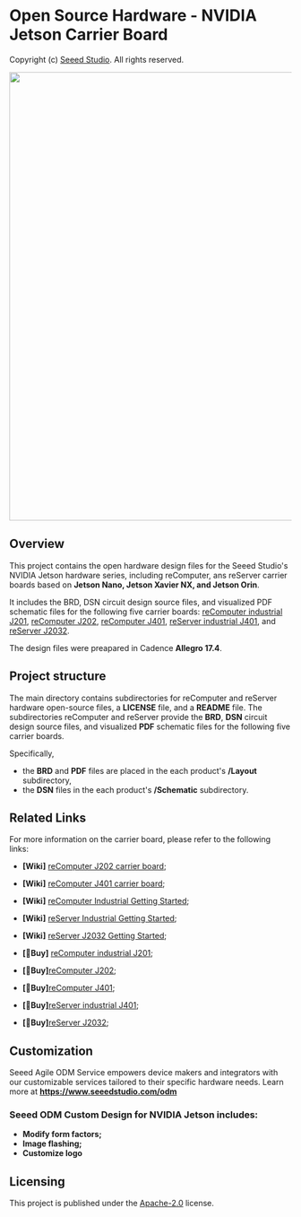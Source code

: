 # Open Source Hardware - NVIDIA Jetson Carrier Board
Copyright (c) [Seeed Studio](https://www.seeedstudio.com/). All rights reserved.

<div align="center">
    <img src="https://files.seeedstudio.com/OSHW_Jetson/Jetson_Platform.png" style="width:800px;" />
</div>

## Overview

This project contains the open hardware design files for the Seeed Studio's NVIDIA Jetson hardware series, including reComputer, ans reServer carrier boards based on **Jetson Nano, Jetson Xavier NX, and Jetson Orin**. 

It includes the BRD, DSN circuit design source files, and visualized PDF schematic files for the following five carrier boards: [reComputer industrial J201](https://github.com/Seeed-Studio/OSHW-Jetson-Series/tree/main/reComputer%20Jetson%20baseboard/reComputer%20Industrial%20J201), [reComputer J202](https://github.com/Seeed-Studio/OSHW-Jetson-Series/tree/main/reComputer%20Jetson%20baseboard/reComputer%20J202), [reComputer J401](https://github.com/Seeed-Studio/OSHW-Jetson-Series/tree/main/reComputer%20Jetson%20baseboard/reComputer%20J401), [reServer industrial J401](https://github.com/Seeed-Studio/OSHW-Jetson-Series/tree/main/reServer%20Jetson%20baseboard/reServer%20Industrial%20J401), and [reServer J2032](https://github.com/Seeed-Studio/OSHW-Jetson-Series/tree/main/reServer%20Jetson%20baseboard/reServer%20J2032).


The design files were preapared in Cadence **Allegro 17.4**.

## Project structure 
The main directory contains subdirectories for reComputer and reServer hardware open-source files, a **LICENSE** file, and a **README** file. The subdirectories reComputer and reServer provide the **BRD**, **DSN** circuit design source files, and visualized **PDF** schematic files for the following five carrier boards. 

Specifically, 
- the **BRD** and **PDF** files are placed in the each product's **/Layout** subdirectory, 
- the **DSN** files in the each product's **/Schematic** subdirectory.

## Related Links
For more information on the carrier board, please refer to the following links:
- **[Wiki]** [reComputer J202 carrier board](https://wiki.seeedstudio.com/reComputer_J2021_J202_Flash_Jetpack/);
- **[Wiki]** [reComputer J401 carrier board](https://wiki.seeedstudio.com/J401_carrierboard_Hardware_Interfaces_Usage/);
- **[Wiki]** [reComputer Industrial Getting Started](https://wiki.seeedstudio.com/reComputer_Industrial_Getting_Started/);
- **[Wiki]** [reServer Industrial Getting Started](https://wiki.seeedstudio.com/reServer_Industrial_Getting_Started/);
- **[Wiki]** [reServer J2032 Getting Started](https://wiki.seeedstudio.com/reServer_J2032_Getting_Started/);

- **[🛒Buy]** [reComputer industrial J201](https://www.seeedstudio.com/reComputer-Industrial-J2012-p-5685.html);
- **[🛒Buy]**[reComputer J202](https://www.seeedstudio.com/reComputer-J202-Carrier-Board-for-Jetson-Xavier-NX-p-5397.html);
- **[🛒Buy]**[reComputer J401](https://www.seeedstudio.com/reComputer-J401-Carrier-Board-for-Jetson-Orin-NX-Orin-Nano-p-5636.html);
- **[🛒Buy]**[reServer industrial J401](https://www.seeedstudio.com/reServer-industrial-J4012-p-5747.html);
- **[🛒Buy]**[reServer J2032](https://www.seeedstudio.com/reServer-Jetson-20-1-H2-p-5337.html);



## Customization 
Seeed Agile ODM Service empowers device makers and integrators with our customizable services tailored to their specific hardware needs. Learn more at **https://www.seeedstudio.com/odm**

### Seeed ODM Custom Design for NVIDIA Jetson includes:
- **Modify form factors;**
- **Image flashing;**
- **Customize logo**

## Licensing
This project is published under the [Apache-2.0](./LICENSE) license.